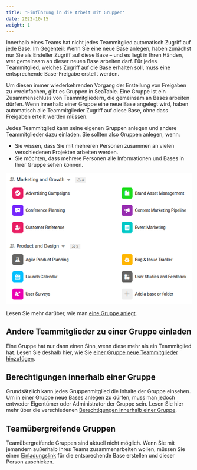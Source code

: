 ```yaml
---
title: 'Einführung in die Arbeit mit Gruppen'
date: 2022-10-15
weight: 1
---
```


Innerhalb eines Teams hat nicht jedes Teammitglied automatisch Zugriff auf jede Base. Im Gegenteil: Wenn Sie eine neue Base anlegen, haben zunächst nur Sie als Ersteller Zugriff auf diese Base – und es liegt in Ihren Händen, wer gemeinsam an dieser neuen Base arbeiten darf. Für jedes Teammitglied, welches Zugriff auf die Base erhalten soll, muss eine entsprechende Base-Freigabe erstellt werden.

Um diesen immer wiederkehrenden Vorgang der Erstellung von Freigaben zu vereinfachen, gibt es Gruppen in SeaTable. Eine Gruppe ist ein Zusammenschluss von Teammitgliedern, die gemeinsam an Bases arbeiten dürfen. Wenn innerhalb einer Gruppe eine neue Base angelegt wird, haben automatisch alle Teammitglieder Zugriff auf diese Base, ohne dass Freigaben erteilt werden müssen.

Jedes Teammitglied kann seine eigenen Gruppen anlegen und andere Teammitglieder dazu einladen. Sie sollten also Gruppen anlegen, wenn:

- Sie wissen, dass Sie mit mehreren Personen zusammen an vielen verschiedenen Projekten arbeiten werden.
- Sie möchten, dass mehrere Personen alle Informationen und Bases in Ihrer Gruppe sehen können.

![Arbeiten mit Gruppen in SeaTable](arbeiten-mit-gruppen.png)

Lesen Sie mehr darüber, wie man [eine Gruppe anlegt](https://seatable.io/docs/arbeiten-mit-gruppen/eine-neue-gruppe-anlegen/).

## Andere Teammitglieder zu einer Gruppe einladen

Eine Gruppe hat nur dann einen Sinn, wenn diese mehr als ein Teammitglied hat. Lesen Sie deshalb hier, wie Sie [einer Gruppe neue Teammitglieder hinzufügen](https://seatable.io/docs/gruppenmitglieder-und-berechtigungen/ein-teammitglied-einer-gruppe-hinzufuegen/).

## Berechtigungen innerhalb einer Gruppe

Grundsätzlich kann jedes Gruppenmitglied die Inhalte der Gruppe einsehen. Um in einer Gruppe neue Bases anlegen zu dürfen, muss man jedoch entweder Eigentümer oder Administrator der Gruppe sein. Lesen Sie hier mehr über die verschiedenen [Berechtigungen innerhalb einer Gruppe](https://seatable.io/docs/gruppenmitglieder-und-berechtigungen/gruppenmitglieder-und-ihre-berechtigungen/).

## Teamübergreifende Gruppen

Teamübergreifende Gruppen sind aktuell nicht möglich. Wenn Sie mit jemandem außerhalb Ihres Teams zusammenarbeiten wollen, müssen Sie einen [Einladungslink](https://seatable.io/docs/freigabelinks/einladungs-link-erklaert/) für die entsprechende Base erstellen und dieser Person zuschicken.

